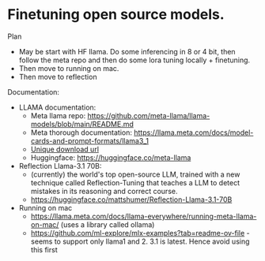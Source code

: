 # Finetuning open source models.

Plan
  - May be start with HF llama. Do some inferencing in 8 or 4 bit, then follow the meta repo and then do some lora tuning locally + finetuning. 
  - Then move to running on mac.
  - Then move to reflection


Documentation:

- LLAMA documentation: 
  - Meta llama repo: https://github.com/meta-llama/llama-models/blob/main/README.md
  - Meta thorough documentation: https://llama.meta.com/docs/model-cards-and-prompt-formats/llama3_1
  - [Unique download url](https://llama3-1.llamameta.net/*?Policy=eyJTdGF0ZW1lbnQiOlt7InVuaXF1ZV9oYXNoIjoibTNxZ2dmb3JyZHd6bmpxYmF5ZnhvcG1pIiwiUmVzb3VyY2UiOiJodHRwczpcL1wvbGxhbWEzLTEubGxhbWFtZXRhLm5ldFwvKiIsIkNvbmRpdGlvbiI6eyJEYXRlTGVzc1RoYW4iOnsiQVdTOkVwb2NoVGltZSI6MTcyNjEyNDQzNH19fV19&Signature=mHdZc-dPstMPOAdRDwUmXDsqo%7E%7EdPXxviW7YwY-YEa0IE2dgkQ80lfTClhBtMWNuO-wdUjC4Ic9ifqYxFOQSwiGdu1m0HgZJMA-6qaN3qZJY0s93ao0C5b8TZha-pMFpN3I6V6pG9Kq3Czpj0xM0YW1S-sE2UHoutaOF9ylQ6heipmgU5qGwomfQuZl2BxjuY1y8kVZBvD-sIIvJnHoUcAcUjXNz%7Ebi-97HD6-W0dqZyt8MZ-VPADmiR6i5zEOxtLpvBrp6s7e%7EwA9D-Zbunlw8FrDLX-0Q-cROONPyDLAaUvEJ%7ElvpA9UfdwUzxG-glkV3TDflMiaOOO7a%7E8Kpwpw__&Key-Pair-Id=K15QRJLYKIFSLZ&Download-Request-ID=1059749259122513)
  - Huggingface: https://huggingface.co/meta-llama
- Reflection Llama-3.1 70B: 
  - (currently) the world's top open-source LLM, trained with a new technique called Reflection-Tuning that teaches a LLM to detect mistakes in its reasoning and correct course.
  - https://huggingface.co/mattshumer/Reflection-Llama-3.1-70B
- Running on mac
  - https://llama.meta.com/docs/llama-everywhere/running-meta-llama-on-mac/ (uses a library called ollama)
  - https://github.com/ml-explore/mlx-examples?tab=readme-ov-file - seems to support only llama1 and 2. 3.1 is latest. Hence avoid using this first